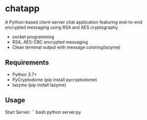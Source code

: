 # chatapp
A Python-based client-server chat application featuring end-to-end encrypted messaging using RSA and AES cryptography.

- socket programming
- RSA, AES-CBC encrypted messaging
- Clean terminal output with message coloring(lazyme)

## Requirements
- Python 3.7+
- PyCryptodome (pip install pycryptodome)
- lazyme (pip install lazyme)

## Usage
Start Server:
`` bash python server.py
